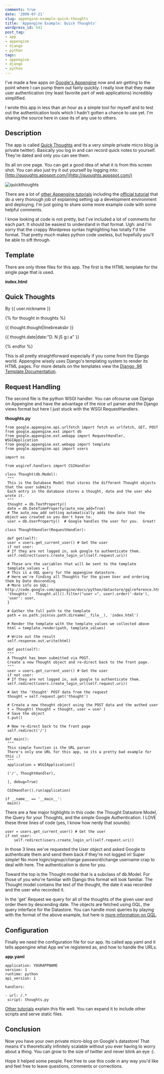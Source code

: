 ```yaml
---
comments: true
date: '2009-07-21'
slug: appengine-example-quick-thoughts
title: 'Appengine Example: Quick Thoughts'
wordpress_id: 541
post_tag:
- app
- appengine
- django
- python
tags:
- appengine
- django
- python
---
```


I've made a few apps on [Google's Appengine](http://appengine.google.com/) now and am getting to the point where I can pump them out fairly quickly.  I really love that they make user authentication (my least favorite part of web applications) incredibly simplified.

I wrote this app in less than an hour as a simple tool for myself and to test out the authentication tools which I hadn't gotten a chance to use yet.  I'm sharing the source here in case its of any use to others.


## Description


The app is called [Quick Thoughts](http://quoughts.appspot.com/) and its a very simple private micro blog (a private twitter).  Basically you log in and can record quick notes to yourself.  They're dated and only you can see them.

Its all on one page.  You can get a good idea of what it is from this screen shot.  You can also just try it out yourself by logging into: [http://quoughts.appspot.com/](http://quoughts.appspot.com/)


![quickthoughts](http://thingsilearned.files.wordpress.com/2009/07/quickthoughts.gif?w=300)



There are a lot of [other Appengine tutorials](http://www.google.com/search?q=appengine+tutorial&ie=utf-8&oe=utf-8&aq=t&rls=org.mozilla:en-US:official&client=firefox-a) including the [official tutorial](http://code.google.com/appengine/docs/python/gettingstarted/) that do a very thorough job of explaining setting up a development environment and deploying.  I'm just going to share some more example code with some helpful comments.

I know looking at code is not pretty, but I've included a lot of comments for each part.  It should be easiest to understand in that format.  Ugh: and I'm sorry that the crappy Wordpress syntax highlighting has totally f'd the format.  That pretty much makes python code useless, but hopefully you'll be able to sift through.


## Template


There are only three files for this app.  The first is the HTML template for the single page that is used.

**index.html**














## Quick Thoughts





By &#123;&#123; user.nickname &#125;&#125;





 
 







 {% for thought in thoughts %}





&#123;&#123; thought.thought|linebreaksbr &#125;&#125;




&#123;&#123; thought.date|date:"D. N jS g:i a" &#125;&#125;





{% endfor %}








This is all pretty straightforward especially if you come from the Django world.  Appengine wisely uses Django's templating system to render its HTML pages.  For more details on the templates view the [Django .96 Template Documentation](http://www.djangoproject.com/documentation/0.96/templates/).


## Request Handling


The second file is the python WSGI handler.  You can ofcourse use Django on Appengine and have the advantage of the nice url parser and the Django views format but here I just stuck with the WSGI RequestHandlers.

**thoughts.py**


    
    
    
    from google.appengine.api.urlfetch import fetch as urlfetch, GET, POST
    from google.appengine.ext import db
    from google.appengine.ext.webapp import RequestHandler, WSGIApplication
    from google.appengine.ext.webapp import template
    from google.appengine.api import users
    
    import os
    
    from wsgiref.handlers import CGIHandler
    
    class Thought(db.Model):
     """
     This is the Database Model that stores the different Thought objects that the user submits
     Each entry in the database stores a thought, date and the user who wrote it.
     """
     thought = db.TextProperty()
     date = db.DateTimeProperty(auto_now_add=True)
     # The auto_now_add setting automatically adds the date that the object was created so you don't have to.
     user = db.UserProperty()  # Google handles the user for you.  Great!
    
    class ThoughtHandler(RequestHandler):
    
     def get(self):
     user = users.get_current_user() # Get the user
     if not user:
     # If they are not logged in, ask google to authenticate them.
     self.redirect(users.create_login_url(self.request.uri))
    
     # These are the variables that will be sent to the template
     template_values = {
     # This is a GQL query for the appengine datastore.  
     # Here we're finding all Thoughts for the given User and ordering them by Date descending
     # More info on GQL: http://code.google.com/appengine/docs/python/datastore/gqlreference.html
     'thoughts':  Thought.all().filter("user =", user).order('-date'),  
     'user': user,
     }
    
     # Gather the full path to the template
     path = os.path.join(os.path.dirname(__file__), 'index.html')
    
     # Render the template with the template_values we collected above
     html = template.render(path, template_values)
    
     # Write out the result
     self.response.out.write(html)
    
     def post(self):
     """
     A Thought has been submitted via POST.
     Create a new Thought object and re-direct back to the front page.
     """
     user = users.get_current_user() # Get the user
     if not user:
     # If they are not logged in, ask google to authenticate them.
     self.redirect(users.create_login_url(self.request.uri))
    
     # Get the 'thought' POST data from the request
     thought = self.request.get('thought')
    
     # Create a new thought object using the POST data and the authed user
     t = Thought( thought = thought, user = user )
     # Save the object
     t.put()
    
     # Now re-direct back to the front page
     self.redirect('/')
    
    def main():
     """
     This simple function is the URL parser
     There's only one URL for this app, so its a pretty bad example for this ;)
     """
     application = WSGIApplication([
    
     ('/', ThoughtHandler),
    
     ], debug=True)
    
     CGIHandler().run(application)
    
    if __name__ == '__main__':
     main()
    



There are a few major highlights in this code: the Thought Datastore Model, the Query for your Thoughts, and the simple Google Authentication.  I LOVE these three lines of code (yes, I know how nerdy that sounds):


    
    
    user = users.get_current_user() # Get the user
    if not user:
        self.redirect(users.create_login_url(self.request.uri))






In those 3 lines we've requested the User object and asked Google to authenticate them and send them back if they're not logged in!  Super simple!  No more login/signup/change password/change username crap to deal with here.  The authentication is done for you.

Toward the top is the Thought model that is a subclass of db.Model.  For those of you who're familiar with Django this format will look familiar.  The Thought model contains the text of the thought, the date it was recorded and the user who recorded it.

In the 'get' Request we query for all of the thoughts of the given user and order them by descending date.  The objects are fetched using GQL, the query interface for the Datastore.  You can handle most queries by playing with the format of the above example, but here is [more information on GQL](http://code.google.com/appengine/docs/python/datastore/gqlreference.html).


## Configuration


Finally we need the configuration file for our app.  Its called app.yaml and it tells appengine what App we've registered as, and how to handle the URLs.

**app.yaml**


    
    
    
    application: YOURAPPNAME
    version: 1
    runtime: python
    api_version: 1
    
    handlers:
    
    - url: /.*
     script: thoughts.py
    
    



[Other tutorials](http://code.google.com/appengine/docs/python/gettingstarted/staticfiles.html) explain this file well.  You can expand it to include other scripts and serve static files.


## Conclusion


Now you have your own private micro-blog on Google's datastore!  That means it's theoretically infinitely scalable without you ever having to worry about a thing.  You can grow to the size of twitter and never blink an eye :).

Hope it helped some people.  Feel free to use this code in any way you'd like and feel free to leave questions, comments or corrections.
